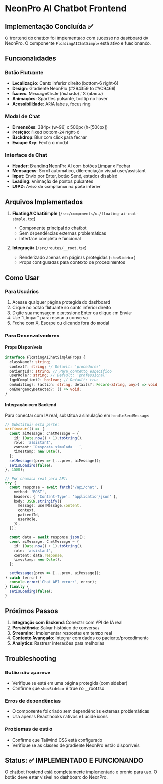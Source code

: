 # NeonPro AI Chatbot Frontend

## Implementação Concluída ✅

O frontend do chatbot foi implementado com sucesso no dashboard do NeonPro. O componente `FloatingAIChatSimple` está ativo e funcionando.

## Funcionalidades

### Botão Flutuante

- **Localização**: Canto inferior direito (bottom-6 right-6)
- **Design**: Gradiente NeonPro (#294359 to #AC9469)
- **Ícones**: MessageCircle (fechado) / X (aberto)
- **Animações**: Sparkles pulsante, tooltip no hover
- **Acessibilidade**: ARIA labels, focus ring

### Modal de Chat

- **Dimensões**: 384px (w-96) x 500px (h-[500px])
- **Posição**: Fixed bottom-24 right-6
- **Backdrop**: Blur com click para fechar
- **Escape Key**: Fecha o modal

### Interface de Chat

- **Header**: Branding NeonPro AI com botões Limpar e Fechar
- **Mensagens**: Scroll automático, diferenciação visual user/assistant
- **Input**: Envio por Enter, botão Send, estados disabled
- **Loading**: Animação de pontos pulsantes
- **LGPD**: Aviso de compliance na parte inferior

## Arquivos Implementados

1. **FloatingAIChatSimple** (`/src/components/ui/floating-ai-chat-simple.tsx`)
   - Componente principal do chatbot
   - Sem dependências externas problemáticas
   - Interface completa e funcional

2. **Integração** (`/src/routes/__root.tsx`)
   - Renderizado apenas em páginas protegidas (`showSidebar`)
   - Props configuradas para contexto de procedimentos

## Como Usar

### Para Usuários

1. Acesse qualquer página protegida do dashboard
2. Clique no botão flutuante no canto inferior direito
3. Digite sua mensagem e pressione Enter ou clique em Enviar
4. Use "Limpar" para resetar a conversa
5. Feche com X, Escape ou clicando fora do modal

### Para Desenvolvedores

#### Props Disponíveis

```typescript
interface FloatingAIChatSimpleProps {
  className?: string;
  context?: string; // Default: 'procedures'
  patientId?: string; // Para contexto específico
  userRole?: string; // Default: 'professional'
  lgpdCompliant?: boolean; // Default: true
  onAuditLog?: (action: string, details?: Record<string, any>) => void;
  onEmergencyDetected?: () => void;
}
```

#### Integração com Backend

Para conectar com IA real, substitua a simulação em `handleSendMessage`:

```typescript
// Substituir esta parte:
setTimeout(() => {
  const aiMessage: ChatMessage = {
    id: (Date.now() + 1).toString(),
    role: 'assistant',
    content: `Resposta simulada...`,
    timestamp: new Date(),
  };
  setMessages(prev => [...prev, aiMessage]);
  setIsLoading(false);
}, 1500);

// Por chamada real para API:
try {
  const response = await fetch('/api/chat', {
    method: 'POST',
    headers: { 'Content-Type': 'application/json' },
    body: JSON.stringify({
      message: userMessage.content,
      context,
      patientId,
      userRole,
    }),
  });

  const data = await response.json();
  const aiMessage: ChatMessage = {
    id: (Date.now() + 1).toString(),
    role: 'assistant',
    content: data.response,
    timestamp: new Date(),
  };

  setMessages(prev => [...prev, aiMessage]);
} catch (error) {
  console.error('Chat API error:', error);
} finally {
  setIsLoading(false);
}
```

## Próximos Passos

1. **Integração com Backend**: Conectar com API de IA real
2. **Persistência**: Salvar histórico de conversas
3. **Streaming**: Implementar respostas em tempo real
4. **Contexto Avançado**: Integrar com dados do paciente/procedimento
5. **Analytics**: Rastrear interações para melhorias

## Troubleshooting

### Botão não aparece

- Verifique se está em uma página protegida (com sidebar)
- Confirme que `showSidebar` é true no __root.tsx

### Erros de dependências

- O componente foi criado sem dependências externas problemáticas
- Usa apenas React hooks nativos e Lucide icons

### Problemas de estilo

- Confirme que Tailwind CSS está configurado
- Verifique se as classes de gradiente NeonPro estão disponíveis

## Status: ✅ IMPLEMENTADO E FUNCIONANDO

O chatbot frontend está completamente implementado e pronto para uso. O botão deve estar visível no dashboard do NeonPro.
